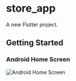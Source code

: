 # store_app


A new Flutter project.

## Getting Started

### Android Home Screen
![Android Home Screen](screenshots/android_home.png)
